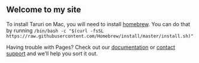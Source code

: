 ## Welcome to my site

To install Taruri on Mac, you will need to install [homebrew](https://brew.sh/). You can do that by running ```/bin/bash -c "$(curl -fsSL https://raw.githubusercontent.com/Homebrew/install/master/install.sh)"```

Having trouble with Pages? Check out our [documentation](https://docs.github.com/categories/github-pages-basics/) or [contact support](https://github.com/contact) and we’ll help you sort it out.
